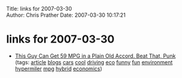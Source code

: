 Title: links for 2007-03-30  
Author: Chris Prather
Date: 2007-03-30 10:17:21

# links for 2007-03-30
<ul class="delicious">
	<li>
		<div class="delicious-link"><a href="http://www.motherjones.com/news/feature/2007/01/king_of_the_hypermilers.html">This Guy Can Get 59 MPG in a Plain Old Accord. Beat That, Punk</a></div>
		<div class="delicious-tags">(tags: <a href="http://del.icio.us/perigrin/article">article</a> <a href="http://del.icio.us/perigrin/blogs">blogs</a> <a href="http://del.icio.us/perigrin/cars">cars</a> <a href="http://del.icio.us/perigrin/cool">cool</a> <a href="http://del.icio.us/perigrin/driving">driving</a> <a href="http://del.icio.us/perigrin/eco">eco</a> <a href="http://del.icio.us/perigrin/funny">funny</a> <a href="http://del.icio.us/perigrin/fun">fun</a> <a href="http://del.icio.us/perigrin/environment">environment</a> <a href="http://del.icio.us/perigrin/hypermiler">hypermiler</a> <a href="http://del.icio.us/perigrin/mpg">mpg</a> <a href="http://del.icio.us/perigrin/hybrid">hybrid</a> <a href="http://del.icio.us/perigrin/economics">economics</a>)</div>
	</li>
</ul>

